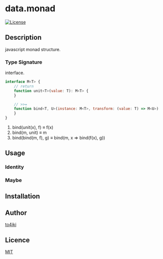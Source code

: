 data.monad
==========

[![License][license-image]][license-url]

## Description
javascript monad structure.

### Type Signature

interface.

```js
interface M<T> {
    // return
    function unit<T>(value: T): M<T> {
    }

    // >>=
    function bind<T, U>(instance: M<T>, transform: (value: T) => M<U>): M<U> {
    }
}
```

1. bind(unit(x), f) ≡ f(x)
2. bind(m, unit) ≡ m
3. bind(bind(m, f), g) ≡ bind(m, x ⇒ bind(f(x), g))

## Usage

### Identity

### Maybe

## Installation

## Author

[to4iki](https://github.com/to4iki)

## Licence

[MIT](http://to4iki.mit-license.org/)

[license-url]: http://to4iki.mit-license.org/
[license-image]: http://img.shields.io/badge/license-MIT-brightgreen.svg

